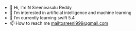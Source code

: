 - 👋 Hi, I’m N Sreenivasulu Reddy
- 👀 I’m interested in artificial intelligence and machine learning
- 🌱 I’m currently learning swift 5.4
- 📫 How to reach me mailtosreeni999@gmail.com

<!---
nallakshyams/nallakshyams is a ✨ special ✨ repository because its `README.md` (this file) appears on your GitHub profile.
You can click the Preview link to take a look at your changes.
--->
